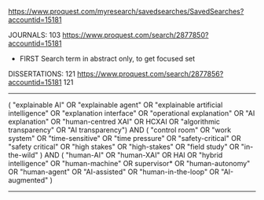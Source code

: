 https://www.proquest.com/myresearch/savedsearches/SavedSearches?accountid=15181

JOURNALS: 103
https://www.proquest.com/search/2877850?accountid=15181
- FIRST Search term in abstract only, to get focused set

DISSERTATIONS: 121
https://www.proquest.com/search/2877856?accountid=15181
121


---

( "explainable AI" OR "explainable agent" OR "explainable artificial intelligence" OR "explanation interface" OR "operational explanation" OR "AI explanation" OR "human-centred XAI" OR HCXAI OR "algorithmic transparency" OR "AI transparency") 
AND 
(  "control room" OR "work system" OR "time-sensitive" OR "time pressure" OR "safety-critical" OR "safety critical" OR "high stakes" OR "high-stakes" OR "field study" OR "in-the-wild" ) 
AND 
( "human-AI" OR "human-XAI" OR HAI OR "hybrid intelligence" OR "human-machine" OR supervisor* OR "human-autonomy" OR "human-agent" OR "AI-assisted" OR "human-in-the-loop" OR "AI-augmented" ) 


---
